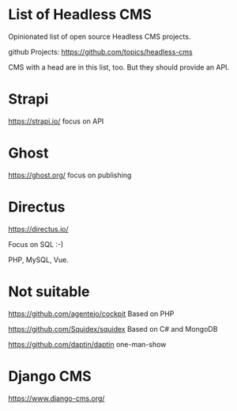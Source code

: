 # List of Headless CMS 

Opinionated list of open source Headless CMS projects.

github Projects: https://github.com/topics/headless-cms

CMS with a head are in this list, too. But they should provide an API.

# Strapi

https://strapi.io/ focus on API

# Ghost

https://ghost.org/ focus on publishing

# Directus

https://directus.io/ 

Focus on SQL :-)

PHP, MySQL, Vue.

# Not suitable

https://github.com/agentejo/cockpit Based on PHP

https://github.com/Squidex/squidex Based on C# and MongoDB

https://github.com/daptin/daptin one-man-show

# Django CMS

https://www.django-cms.org/

